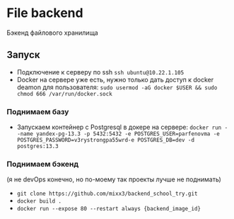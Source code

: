 # File backend
Бэкенд файлового хранилища

## Запуск
* Подключение к серверу по ssh `ssh ubuntu@10.22.1.105`
* Docker на сервере уже есть, нужно только дать доступ к docker deamon для пользователя:
`sudo usermod -aG docker $USER && sudo chmod 666 /var/run/docker.sock`
### Поднимаем базу
* Запускаем контейнер с Postgresql в докере на сервере: `docker run --name yandex-pg-13.3 -p 5432:5432 -e POSTGRES_USER=parfenovma -e POSTGRES_PASSWORD=v3rystrongpa55wrd-e POSTGRES_DB=dev -d postgres:13.3`
### Поднимаем бэкенд
(я не devOps конечно, но по-моему так проекты лучше не поднимать)
* `git clone https://github.com/mixx3/backend_school_try.git`
* `docker build .`
* `docker run --expose 80 --restart always {backend_image_id}`
